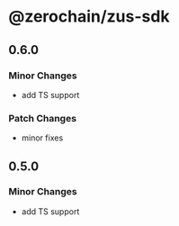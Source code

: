 # @zerochain/zus-sdk

## 0.6.0

### Minor Changes

- add TS support

### Patch Changes

- minor fixes

## 0.5.0

### Minor Changes

- add TS support
